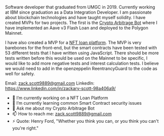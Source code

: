 

<!--
### Hi there 👋
**zack53/zack53** is a ✨ _special_ ✨ repository because its `README.md` (this file) appears on your GitHub profile.

Here are some ideas to get you started:

- 🔭 I’m currently working on ...
- 🌱 I’m currently learning ...
- 👯 I’m looking to collaborate on ...
- 🤔 I’m looking for help with ...
- 💬 Ask me about ...
- 📫 How to reach me: ...
- 😄 Pronouns: ...
- ⚡ Fun fact: ...
-->

Software developer that graduated from UMGC in 2019. Currently working at IBM since graduation as a Data Integration Developer. I am passionate about blockchain technologies and have taught myself solidity. I have created MVPs for two projects. The first is the [Crypto Arbitrage Bot](https://github.com/zack53Crypto-Arbitrage-Price-Bot) where I have implemented an Aave v3 Flash Loan and deployed to the Polygon Mainnet. 

I have also created a MVP for a [NFT loan platform](https://github.com/zack53/nftys-defi). The MVP is very barebones for the front-end, but the smart contracts have been tested with 53 different tests that I have written using JavaScript. There should be more tests written before this would be used on the Mainnet to be specific, I would like to add more negative tests and interest calculation tests. I believe we would need to add in the openzeppelin ReentrancyGuard to the code as well for safety.

Email: zack.scott9889@gmail.com
LinkedIn: https://www.linkedin.com/in/zackary-scott-98a406a9/

- 🔭 I’m currently working on a NFT Loan Platform
- 🌱 I’m currently learning common Smart Contract security issues
- 💬 Ask me about my Crypto Arbitrage Bot
- 📫 How to reach me: zack.scott9889@gmail.com
- ⚡ Quote: Henry Ford, "Whether you think you can, or you think you can't you're right."
